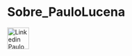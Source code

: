 # Sobre_PauloLucena

<p align="left">
  <a href="https://www.linkedin.com/in/srpaulolucena/" "target="_blank"><img src="https://cdn-icons-png.flaticon.com/512/174/174857.png" width="50" title="Linkedin Paulo Lucena"></a>
</p>
